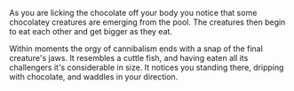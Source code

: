 As you are licking the chocolate off your body you notice that some chocolatey
creatures are emerging from the pool. The creatures then begin to eat each other
and get bigger as they eat.

Within moments the orgy of cannibalism ends with a snap of the final creature's jaws. 
It resembles a cuttle fish, and having eaten all its challengers it's considerable in 
size. It notices you standing there, dripping with chocolate, and waddles in your direction.
